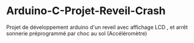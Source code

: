 # Arduino-C-Projet-Reveil-Crash
Projet de développement arduino d'un reveil avec affichage LCD , et arrêt sonnerie préprogrammé par choc au sol (Accéléromètre) 
